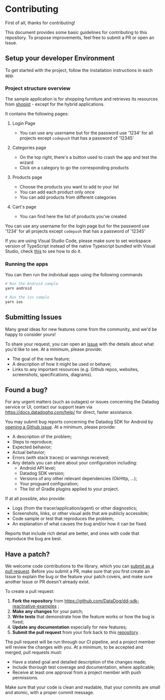 # Contributing

First of all, thanks for contributing!

This document provides some basic guidelines for contributing to this repository.
To propose improvements, feel free to submit a PR or open an Issue.

## Setup your developer Environment

To get started with the project, follow the installation instructions in each app.

### Project structure overview

The sample application is for shopping furniture and retrieves its resources from [shopist](https://shopist.io) - except for the hybrid applications.

It contains the following pages:

1. Login Page

   - You can use any username but for the password use '1234' for all projects except `codepush` that has a password of '12345'

2. Categories page

   - On the top right, there's a button used to crash the app and test the wizard
   - Click on a category to go the corresponding products

3. Products page

   - Choose the products you want to add to your list
   - You can add each product only once
   - You can add products from different categories

4. Cart's page

   - You can find here the list of products you've created

You can use any username for the login page but for the password use '1234' for all projects except `codepush` that has a password of '12345'

If you are using Visual Studio Code, please make sure to set workspace version of TypeScript instead of the native Typescript bundled with Visual Studio, check [this](https://stackoverflow.com/a/39676463/3222695) to see how to do it.

### Running the apps

You can then run the individual apps using the following commands

```sh
# Run the Android sample
yarn android

# Run the ios sample
yarn ios
```

## Submitting Issues

Many great ideas for new features come from the community, and we'd be happy to
consider yours!

To share your request, you can open an [issue](https://github.com/DataDog/dd-sdk-reactnative-examples/issues/new)
with the details about what you'd like to see. At a minimum, please provide:

- The goal of the new feature;
- A description of how it might be used or behave;
- Links to any important resources (e.g. Github repos, websites, screenshots,
  specifications, diagrams).

## Found a bug?

For any urgent matters (such as outages) or issues concerning the Datadog service
or UI, contact our support team via <https://docs.datadoghq.com/help/> for direct,
faster assistance.

You may submit bug reports concerning the Datadog SDK for Android by
[opening a Github issue](https://github.com/DataDog/dd-sdk-reactnative-examples/issues/new).
At a minimum, please provide:

- A description of the problem;
- Steps to reproduce;
- Expected behavior;
- Actual behavior;
- Errors (with stack traces) or warnings received;
- Any details you can share about your configuration including:
  - Android API level;
  - Datadog SDK version;
  - Versions of any other relevant dependencies (OkHttp, …);
  - Your proguard configuration;
  - The list of Gradle plugins applied to your project.

If at all possible, also provide:

- Logs (from the tracer/application/agent) or other diagnostics;
- Screenshots, links, or other visual aids that are publicly accessible;
- Code sample or test that reproduces the problem;
- An explanation of what causes the bug and/or how it can be fixed.

Reports that include rich detail are better, and ones with code that reproduce
the bug are best.

## Have a patch?

We welcome code contributions to the library, which you can
[submit as a pull request](https://github.com/DataDog/dd-sdk-reactnative-examples/pull/new/master).
Before you submit a PR, make sure that you first create an Issue to explain the
bug or the feature your patch covers, and make sure another Issue or PR doesn't
already exist.

To create a pull request:

1. **Fork the repository** from <https://github.com/DataDog/dd-sdk-reactnative-examples> ;
2. **Make any changes** for your patch;
3. **Write tests** that demonstrate how the feature works or how the bug is fixed;
4. **Update any documentation** especially for
   new features;
5. **Submit the pull request** from your fork back to this
   [repository](https://github.com/DataDog/dd-sdk-reactnative-examples) .

The pull request will be run through our CI pipeline, and a project member will
review the changes with you. At a minimum, to be accepted and merged, pull
requests must:

- Have a stated goal and detailed description of the changes made;
- Include thorough test coverage and documentation, where applicable;
- Receive at least one approval from a project member with push permissions.

Make sure that your code is clean and readable, that your commits are small and
atomic, with a proper commit message.
